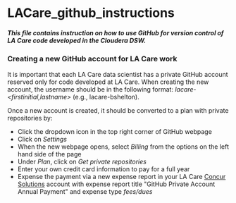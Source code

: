 # LACare_github_instructions

##### This file contains instruction on how to use GitHub for version control of LA Care code developed in the Cloudera DSW.

### Creating a new GitHub account for LA Care work
It is important that each LA Care data scientist has a private GitHub account reserved only for code developed at LA Care. When creating the new account, the username should be in the following format: *lacare-<firstinitial,lastname>* (e.g., lacare-bshelton).

Once a new account is created, it should be converted to a plan with private repositories by:
+ Click the dropdown icon in the top right corner of GitHub webpage
+ Click on *Settings*
+ When the new webpage opens, select *Billing* from the options on the left hand side of the page
+ Under *Plan*, click on *Get private repositories*
+ Enter your own credit card information to pay for a full year
+ Expense the payment via a new expense report in your LA Care [Concur Solutions](https://www.concursolutions.com) account with expense report title "GitHub Private Account Annual Payment" and expense type *fees/dues*

